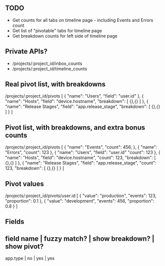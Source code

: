 TODO
----
- Get counts for all tabs on timeline page - including Events and Errors count
- Get list of "pivotable" tabs for timeline page
- Get breakdown counts for left side of timeline page


## Private APIs?

- /projects/:project_id/inbox_counts
- /projects/:project_id/timeline_counts


## Real pivot list, with breakdowns

/projects/:project_id/pivots
[
  {
    "name": "Users",
    "field": "user.id"
  },
  {
    "name": "Hosts",
    "field": "device.hostname",
    "breakdown": [
      {},{}
    ]
  },
  {
    "name": "Release Stages",
    "field": "app.release_stage",
    "breakdown": [
      {},{}
    ]
  }
]

## Pivot list, with breakdowns, and extra bonus counts

/projects/:project_id/pivots
[
  {
    "name": "Events",
    "count": 456,
  },
  {
    "name": "Errors",
    "count": 123
  },
  {
    "name": "Users",
    "field": "user.id"
    "count": 123
  },
  {
    "name": "Hosts",
    "field": "device.hostname",
    "count": 123,
    "breakdown": [
      {},{}
    ]
  },
  {
    "name": "Release Stages",
    "field": "app.release_stage",
    "count": 123,
    "breakdown": [
      {},{}
    ]
  }
]


## Pivot values
/projects/:project_id/pivots/user.id
[
  {
    "value": "production",
    "events": 123,
    "proportion": 0.1
  },
  {
    "value": "development",
    "events": 456,
    "proportion": 0.8
  }
]





Fields
------


field name     |     fuzzy match?    |    show breakdown?     |     show pivot?
-------------------------------------------------------------------------------
app.type       |        no           |         yes            |       yes
